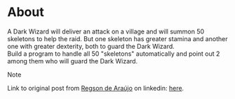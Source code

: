 # About

A Dark Wizard will deliver an attack on a village and will summon 50 skeletons to help the raid. But one skeleton has greater stamina and another one with greater dexterity, both to guard the Dark Wizard.  
Build a program to handle all 50 "skeletons" automatically and point out 2 among them who will guard the Dark Wizard.

> [!NOTE]
> Link to original post from [Regson de Araújo](https://br.linkedin.com/in/regson?trk=public_post_feed-actor-name) on linkedin: [here](https://www.linkedin.com/posts/regson_tictackode-progdesafios-activity-7138554236996407296-aHKf).

